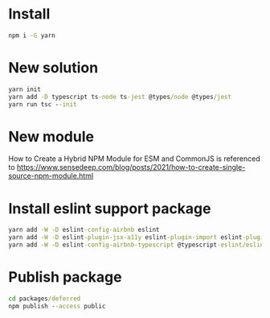 
# Install

```bat
npm i -G yarn
```

# New solution

```bat
yarn init
yarn add -D typescript ts-node ts-jest @types/node @types/jest
yarn run tsc --init
```

# New module

How to Create a Hybrid NPM Module for ESM and CommonJS is referenced
to <https://www.sensedeep.com/blog/posts/2021/how-to-create-single-source-npm-module.html>

# Install eslint support package

```bat
yarn add -W -D eslint-config-airbnb eslint
yarn add -W -D eslint-plugin-jsx-a11y eslint-plugin-import eslint-plugin-react eslint-plugin-react-hooks
yarn add -W -D eslint-config-airbnb-typescript @typescript-eslint/eslint-plugin @typescript-eslint/parser
```

# Publish package

```bat
cd packages/deferred
npm publish --access public
```
